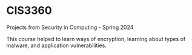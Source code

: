 # CIS3360
Projects from Security in Computing - Spring 2024

This course helped to learn ways of encryption, learning about types of malware, and application vulnerabilities. 
